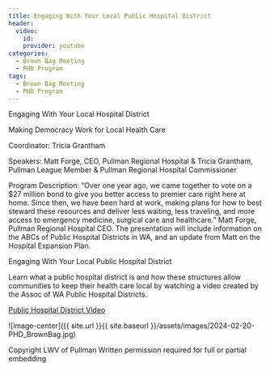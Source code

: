 ```yaml
---
title: Engaging With Your Local Public Hospital District
header:
  video:
    id: 
    provider: youtube
categories:
  - Brown Bag Meeting
  - PHD Program
tags:
  - Brown Bag Meeting
  - PHD Program
---
```


Engaging With Your Local Hospital District

Making Democracy Work for Local Health Care

Coordinator: Tricia Grantham

Speakers: Matt Forge, CEO, Pullman Regional Hospital & Tricia Grantham, Pullman League Member & Pullman Regional Hospital Commissioner

Program Description: “Over one year ago, we came together to vote on a $27 million bond to give you better access to premier care right here at home. Since then, we have been hard at work, making plans for how to best steward these resources and deliver less waiting, less traveling, and more access to emergency medicine, surgical care and healthcare.” Matt Forge, Pullman Regional Hospital CEO. The presentation will include information on the ABCs of Public Hospital Districts in WA, and an update from Matt on the Hospital Expansion Plan.

Engaging With Your Local Public Hospital District

Learn what a public hospital district is and how these structures allow communities to keep their health care local by watching a video created by the Assoc of WA Public Hospital Districts.

[Public Hospital District Video](https://www.youtube.com/watch?v=E1kxDK_adCs)

![image-center]({{ site.url }}{{ site.baseurl }}/assets/images/2024-02-20-PHD_BrownBag.jpg)

Copyright LWV of Pullman
Written permission required for full or partial embedding

<!---change the title to whatever you want the post to be titled
change the ID out to the end of the youtube link https://youtu.be/r61ARK4Qv9c -->
